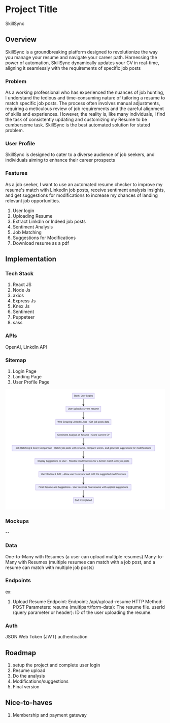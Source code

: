# Project Title
SkillSync

## Overview

SkillSync is a groundbreaking platform designed to revolutionize the way you manage your resume and navigate your career path. Harnessing the power of automation, SkillSync dynamically updates your CV in real-time, aligning it seamlessly with the requirements of specific job posts

### Problem

As a working professional who has experienced the nuances of job hunting, I understand the tedious and time-consuming nature of tailoring a resume to match specific job posts. The process often involves manual adjustments, requiring a meticulous review of job requirements and the careful alignment of skills and experiences. However, the reality is, like many individuals, I find the task of consistently updating and customizing my Resume to be cumbersome task. SkillSync is the best automated solution for stated problem.

### User Profile

SkillSync is designed to cater to a diverse audience of job seekers, and individuals aiming to enhance their career prospects

### Features

As a job seeker, I want to use an automated resume checker to improve my resume's match with LinkedIn job posts, receive sentiment analysis insights, and get suggestions for modifications to increase my chances of landing relevant job opportunities.

1. User login
2. Uploading Resume
3. Extract LinkdIn or Indeed job posts
4. Sentiment Analysis
5. Job Matching
6. Suggestions for Modifications
7. Download resume as a pdf


## Implementation

### Tech Stack

1. React JS
2. Node Js
3. axios
4. Express Js
5. Knex Js
6. Sentiment
7. Puppeteer
8. sass

### APIs

OpenAI, LinkdIn API

### Sitemap

1. Login Page
2. Landing Page
3. User Profile Page 

![sitemap](images/flowchart.png)

### Mockups

--

### Data

One-to-Many with Resumes (a user can upload multiple resumes) 
Many-to-Many with Resumes (multiple resumes can match with a job post, and a resume can match with multiple job posts)

### Endpoints
ex:
1. Upload Resume Endpoint:
   Endpoint: /api/upload-resume
   HTTP Method: POST
   Parameters:  resume (multipart/form-data): The resume file.
                userId (query parameter or header): ID of the user uploading the resume.

### Auth

JSON Web Token (JWT) authentication

## Roadmap

1. setup the project and complete user login
2. Resume upload
3. Do the analysis 
4. Modifications/suggestions
5. Final version 

## Nice-to-haves

1. Membership and payment gateway 

